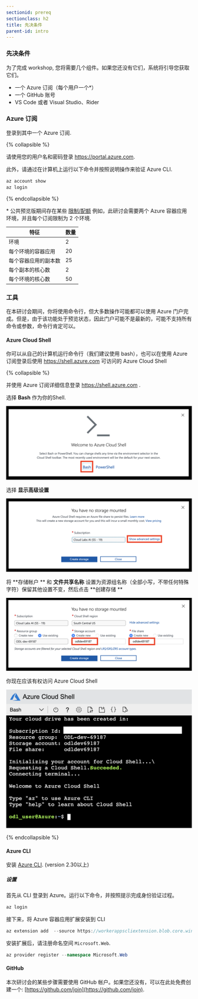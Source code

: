 ```yaml
---
sectionid: prereq
sectionclass: h2
title: 先决条件
parent-id: intro
---
```



### 先决条件

为了完成 workshop, 您将需要几个组件。如果您还没有它们，系统将引导您获取它们。

- 一个 Azure 订阅（每个用户一个*）
- 一个 GitHub 账号
- VS Code 或者 Visual Studio、Rider

### Azure 订阅

登录到其中一个 Azure 订阅.

{% collapsible %}

请使用您的用户名和密码登录 <https://portal.azure.com>.

此外，请通过在计算机上运行以下命令并按照说明操作来验证 Azure CLI.

``` bash
az account show
az login
```

{% endcollapsible %}

\* 公共预览版期间存在某些 [限制/配额](https://docs.microsoft.com/zh-cn/azure/container-apps/quotas)  例如，此研讨会需要两个 Azure 容器应用环境，并且每个订阅限制为 2 个环境.


| 特征 | 数量 |
|---|---|
| 环境 | 2 |
| 每个环境的容器应用 | 20 |
| 每个容器应用的副本数 | 25 |
| 每个副本的核心数 | 2 |
| 每个环境的核心数 | 50 |

### 工具

在本研讨会期间，你将使用命令行，但大多数操作可能都可以使用 Azure 门户完成。但是，由于该功能处于预览状态，因此门户可能不是最新的，可能不支持所有命令或参数，命令行肯定可以。
 

#### Azure Cloud Shell

你可以从自己的计算机运行命令行（我们建议使用 bash），也可以在使用 Azure 订阅登录后使用 <https://shell.azure.com> 可访问的 Azure Cloud Shell

{% collapsible %}

并使用 Azure 订阅详细信息登录 <https://shell.azure.com> .

选择 **Bash** 作为你的Shell.

![选择 Bash](/media/intro/0-bash.png)

选择 **显示高级设置**

![选择 显示高级设置](/media/intro/1-mountstorage-advanced.png)

 将 **存储帐户 ** 和 **文件共享名称** 设置为资源组名称（全部小写，不带任何特殊字符）保留其他设置不变，然后点击 **创建存储 **

![Azure Cloud Shell](/media/intro/2-storageaccount-fileshare.png)

你现在应该有权访问 Azure Cloud Shell

![Set the storage account and fileshare names](/media/intro/3-cloudshell.png)

{% endcollapsible %}

#### Azure CLI

安装 [Azure CLI](https://docs.microsoft.com/zh-cn/cli/azure/install-azure-cli). (version 2.30以上)

##### 设置

首先从 CLI 登录到 Azure。运行以下命令，并按照提示完成身份验证过程。

``` csharp
az login
```

接下来，将 Azure 容器应用扩展安装到 CLI

``` csharp
az extension add  --source https://workerappscliextension.blob.core.windows.net/azure-cli-extension/containerapp-0.2.0-py2.py3-none-any.whl 
```

安装扩展后，请注册命名空间 `Microsoft.Web`.

``` csharp
az provider register --namespace Microsoft.Web
```

#### GitHub

本次研讨会的某些步骤需要使用 GitHub 帐户。如果您还没有，可以在此处免费创建一个: [https://github.com/join](https://github.com/join).
